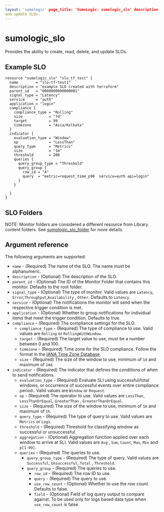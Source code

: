 ```yaml
---
layout: 'sumologic' page_title: 'SumoLogic: sumologic_slo' description: |- Provides the ability to create, read, delete,
and update SLOs.
---
```


# sumologic_slo

Provides the ability to create, read, delete, and update SLOs.

## Example SLO

```hcl
resource "sumologic_slo" "slo_tf_test" {
  name        = "slo-tf-test1"
  description = "example SLO created with terraform"
  parent_id   = "0000000000000001"
  signal_type = "Latency"
  service     = "auth"
  application = "login"
  compliance {
    compliance_type = "Rolling"
    size            = "7d"
    target          = 99
    timezone        = "Asia/Kolkata"
  }
  indicator {
    evaluation_type = "Window"
    op              = "LessThan"
    query_type      = "Metrics"
    size            = "1m"
    threshold       = 200
    queries {
      query_group_type = "Threshold"
      query_group {
        row_id = "A"
        query  = "metric=request_time_p90  service=auth api=login"
      }
    }

  }
}
```

## SLO Folders

NOTE: Monitor folders are considered a different resource from Library content folders. See [sumologic_slo_folder][2]
for more details.

## Argument reference

The following arguments are supported:

- `name` - (Required) The name of the SLO. The name must be alphanumeric.
- `description` - (Optional) The description of the SLO.
- `parent_id` - (Optional) The ID of the Monitor Folder that contains this monitor. Defaults to the root folder.
- `signal_type` - (Optional) The type of monitor. Valid values are `Latency`, `Error`,`Throughput`,`Availability`
  , `Other`. Defaults to `Latency`.
- `service` - (Optional) The notifications the monitor will send when the respective trigger condition is met.
- `application` - (Optional) Whether to group notifications for individual items that meet the trigger condition.
  Defaults to true.
- `compliance` - (Required) The compliance settings for the SLO.
    - `compliance_type` - (Required) The type of compliance to use. Valid values are `Rolling` or `RollingWithWindow`.
    - `target` - (Required) The target value to use, must be a number between 0 and 100.
    - `timezone` - (Required) Time zone for the SLO compliance. Follow the format in the [IANA Time Zone Database][3].
    - `size` - (Required) The size of the window to use, minimum of `1d` and maximum of `14d`.
- `indicator` - (Required) The indicator that defines the conditions of when to send notifications.
    - `evaluation_type` - (Required) Evaluate SLI using successful/total windows, or occurrence of successful events
      over entire compliance period.. Valid values are `Window` or `Request`.
    - `op` - (Required) The operator to use. Valid values are `LessThan`, `LessThanOrEqual`, `GreaterThan`
      , `GreaterThanOrEqual`.
    - `size` - (Required) The size of the window to use, minimum of `1m` and maximum of `1h`.
    - `query_type` - (Required) The type of query to use. Valid values are `Metrics` or `Logs`.
    - `threshold` - (Required) Threshold for classifying window as successful or unsuccessful.
    - `aggregation` - (Optional) Aggregation function applied over each window to arrive at SLI. Valid values are `Avg`
      , `Sum`, `Count`, `Max`, `Min` and `p[1-99]`.
    - `queries` - (Required) The queries to use.
        - `query_group_type` - (Required) The type of query. Valid values are `Successful`, `Unsuccessful`, `Total`
          , `Threshold`.
        - `query_group` - (Required) The queries to use.
            - `row_id` - (Required) The row ID to use.
            - `query` - (Required) The query to use.
            - `use_row_count` - (Optional) Whether to use the row count. Defaults to false.
            - `field` - (Optional) Field of log query output to compare against. To be used only for logs based data
              type when `use_row_count` is false.

[1]: https://help.sumologic.com/?cid=10020

[2]: slo_folder.html.markdown

[3]: https://en.wikipedia.org/wiki/List_of_tz_database_time_zones#List
